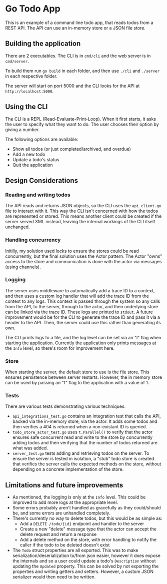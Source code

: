 # Go Todo App

This is an example of a command line todo app, that reads todos from a REST API. The API can use an in-memory store or a JSON file store.

## Building the application

There are 2 executables. The CLI is in `cmd/cli` and the web server is in `cmd/server`.

To build them run `go build` in each folder, and then use `./cli` and `./server` in each respective folder.

The server will start on port 5000 and the CLI looks for the API at `http://localhost:5000`.

## Using the CLI

The CLI is a REPL (Read-Evaluate-Print-Loop). When it first starts, it asks the user to specify what they want to do. The user chooses their option by giving a number.

The following options are available:
* Show all todos (or just completed/archived, and overdue)
* Add a new todo
* Update a todo's status
* Quit the application

## Design Considerations

### Reading and writing todos
The API reads and returns JSON objects, so the CLI uses the `api_client.go` file to interact with it. This way the CLI isn't concerned with how the todos are represented or stored. This means another client could be created if the server served XML instead, leaving the internal workings of the CLI itself unchanged.

### Handling concurrency
Initilly, my solution used locks to ensure the stores could be read concurrently, but the final solution uses the Actor pattern. The Actor "owns" access to the store and communication is done with the actor via messages (using channels).

### Logging
The server uses middleware to automatically add a trace ID to a context, and then uses a custom log handler that will add the trace ID from the context to any logs. This context is passed through the system so any calls from the API, to the server, through to the actor, and then underlying store can be linked via the trace ID. These logs are printed to `stdout`. A future improvement would be for the CLI to generate the trace ID and pass it via a header to the API. Then, the server could use this rather than generating its own.

The CLI prints logs to a file, and the log level can be set via an "l" flag when starting the application. Currently the application only prints messages at the `Info` level, so there's room for improvement here.

### Store
When starting the server, the default store to use is the file store. This ensures persistence between server restarts. However, the in memory store can be used by passing an "f" flag to the application with a value of 1.

### Tests
There are various tests demonstrating various techniques.

* `api_integrations_test.go` contains an integration test that calls the API, backed via the in-memory store, via the actor. It adds some todos and then verifies a 404 is returned when a non-existant ID is queried.
* `todo_store_actor_test.go` uses `t.Parallel()` to verify that the actor ensures safe concurrent read and write to the store by concurrently adding todos and then verifying that the number of todos returned are what was added.
* `server_test.go` tests adding and retrieving todos on the server. To ensure the server is tested in isolation, a "stub" todo store is created that verifies the server calls the expected methods on the store, without depending on a concrete implementation of the store.

## Limitations and future improvements

* As mentioned, the logging is only at the `Info` level. This could be improved to add more logs at the appropriate level.
* Some errors probably aren't handled as gracefully as they could/should be, and some errors are unhandled completely.
* There's currently no way to delete todos, but this would be as simple as:
  * Add a `DELETE /todo/{id}` endpoint and handler to the server
  * Create a new "delete" message type that the actor can accept the delete request and return a response
  * Add a delete method on the store, with error handling to notify the caller if the todo to be deleted doesn't exist
* The `Todo` struct properties are all exported. This was to make serialization/deserialization to/from json easier, however it does expose the internals and so a user could update a todo's `Description` without updating the `Updated` property. This can be solved by not exporting the properties and writing getters and setters. However, a custom JSON serializer would then need to be written.